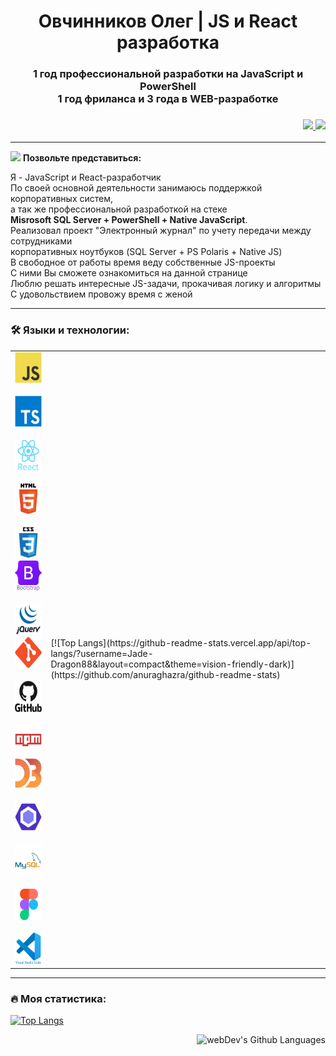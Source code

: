 
<h1 align="center">
  Овчинников Олег | JS и React разработка
</h1>

<h3 align="center">
  <p>1 год профессиональной разработки на JavaScript и PowerShell<br>
  1 год фриланса и 3 года в WEB-разработке</p>
</h3>

<h3 align="right">
  <a href="https://nn.hh.ru/resume/fd4ab6cfff06090a860039ed1f4d5a324c7945">
    <img src="https://img.shields.io/badge/HeadHunter-red?logo=headhunter&logoColor=white&style=flat"></img>
  </a>
  <a href="https://www.linkedin.com/in/oleg-ovchinnikov-2bab08202/">
    <img src="https://img.shields.io/badge/LinkedIn-blue?logo=linkedin&logoColor=white&style=flat"></img>
  </a>
</h3>

---

<span>
  <img src="https://github.com/blackcater/blackcater/raw/main/images/Hi.gif" height="32"/>
</span>
<span>
  <b>Позвольте представиться:</b>
</span>
<p> </p>
<p>
Я - JavaScript и React-разработчик<br>
По своей основной деятельности занимаюсь поддержкой корпоративных систем,<br>
а так же профессиональной разработкой на стеке<br>
<b>Misrosoft SQL Server + PowerShell + Native JavaScript</b>.<br>
Реализовал проект "Электронный журнал" по учету передачи между сотрудниками<br>
корпоративных ноутбуков (SQL Server + PS Polaris + Native JS)<br>
В свободное от работы время веду собственные JS-проекты<br>
С ними Вы сможете ознакомиться на данной странице<br>
Люблю решать интересные JS-задачи, прокачивая логику и алгоритмы<br>
С удовольствием провожу время с женой</p>





---

### :hammer_and_wrench: Языки и технологии:

<!--
<div>
  <img src="https://github.com/devicons/devicon/blob/master/icons/javascript/javascript-original.svg" title="javascript" alt="javascript" width="50" height="50"/>
  &nbsp;
  <img src="https://github.com/devicons/devicon/blob/master/icons/typescript/typescript-original.svg" title="typescript" alt="typescript" width="50" height="50"/>
  &nbsp;
  <img src="https://github.com/devicons/devicon/blob/master/icons/react/react-original-wordmark.svg" title="React" alt="React" width="50" height="50"/>
  &nbsp;
  <img src="https://github.com/devicons/devicon/blob/master/icons/html5/html5-original-wordmark.svg" title="html5" alt="html5" width="50" height="50"/>
  &nbsp;
  <img src="https://github.com/devicons/devicon/blob/master/icons/css3/css3-original-wordmark.svg" title="css3" alt="css3" width="50" height="50"/>
</div>
<div>
  <img src="https://github.com/devicons/devicon/blob/master/icons/bootstrap/bootstrap-original-wordmark.svg" title="bootstrap" alt="bootstrap" width="50" height="50"/>
  &nbsp;
  <img src="https://github.com/devicons/devicon/blob/master/icons/jquery/jquery-original-wordmark.svg" title="jquery" alt="jquery" width="50" height="50"/>
</div>
<div>
  <img src="https://github.com/devicons/devicon/blob/master/icons/git/git-original.svg" title="git" alt="git" width="50" height="50"/>
  &nbsp;
  <img src="https://github.com/devicons/devicon/blob/master/icons/github/github-original-wordmark.svg" title="github" alt="github" width="50" height="50"/>
  &nbsp;
  <img src="https://github.com/devicons/devicon/blob/master/icons/npm/npm-original-wordmark.svg" title="npm" alt="npm" width="50" height="50"/>
</div>  
<div>
  <img src="https://github.com/devicons/devicon/blob/master/icons/d3js/d3js-original.svg" title="d3js" alt="d3js" width="50" height="50"/>
  &nbsp;
  <img src="https://github.com/devicons/devicon/blob/master/icons/eslint/eslint-original.svg" title="eslint" alt="eslint" width="50" height="50"/>
  &nbsp;
  <img src="https://github.com/devicons/devicon/blob/master/icons/mysql/mysql-original-wordmark.svg" title="mysql" alt="mysql" width="50" height="50"/>
  &nbsp;
  <img src="https://github.com/devicons/devicon/blob/master/icons/figma/figma-original.svg" title="figma" alt="figma" width="50" height="50"/>
  &nbsp;
  <img src="https://github.com/devicons/devicon/blob/master/icons/vscode/vscode-original-wordmark.svg" title="vscode" alt="vscode" width="50" height="50"/>
</div>

[![Top Langs](https://github-readme-stats.vercel.app/api/top-langs/?username=Jade-Dragon88&layout=compact&theme=vision-friendly-dark)](https://github.com/anuraghazra/github-readme-stats)
-->

<table border="0">
  <tbody>
    <tr>
      <td bordercolor="white">
        <div>
          <img src="https://github.com/devicons/devicon/blob/master/icons/javascript/javascript-original.svg" title="javascript" alt="javascript" width="50" height="50"/>
          &nbsp;
          <img src="https://github.com/devicons/devicon/blob/master/icons/typescript/typescript-original.svg" title="typescript" alt="typescript" width="50" height="50"/>
          &nbsp;
          <img src="https://github.com/devicons/devicon/blob/master/icons/react/react-original-wordmark.svg" title="React" alt="React" width="50" height="50"/>
          &nbsp;
          <img src="https://github.com/devicons/devicon/blob/master/icons/html5/html5-original-wordmark.svg" title="html5" alt="html5" width="50" height="50"/>
          &nbsp;
          <img src="https://github.com/devicons/devicon/blob/master/icons/css3/css3-original-wordmark.svg" title="css3" alt="css3" width="50" height="50"/>
        </div>
        <div>
          <img src="https://github.com/devicons/devicon/blob/master/icons/bootstrap/bootstrap-original-wordmark.svg" title="bootstrap" alt="bootstrap" width="50" height="50"/>
          &nbsp;
          <img src="https://github.com/devicons/devicon/blob/master/icons/jquery/jquery-original-wordmark.svg" title="jquery" alt="jquery" width="50" height="50"/>
        </div>
        <div>
          <img src="https://github.com/devicons/devicon/blob/master/icons/git/git-original.svg" title="git" alt="git" width="50" height="50"/>
          &nbsp;
          <img src="https://github.com/devicons/devicon/blob/master/icons/github/github-original-wordmark.svg" title="github" alt="github" width="50" height="50"/>
          &nbsp;
          <img src="https://github.com/devicons/devicon/blob/master/icons/npm/npm-original-wordmark.svg" title="npm" alt="npm" width="50" height="50"/>
        </div>  
        <div>
          <img src="https://github.com/devicons/devicon/blob/master/icons/d3js/d3js-original.svg" title="d3js" alt="d3js" width="50" height="50"/>
          &nbsp;
          <img src="https://github.com/devicons/devicon/blob/master/icons/eslint/eslint-original.svg" title="eslint" alt="eslint" width="50" height="50"/>
          &nbsp;
          <img src="https://github.com/devicons/devicon/blob/master/icons/mysql/mysql-original-wordmark.svg" title="mysql" alt="mysql" width="50" height="50"/>
          &nbsp;
          <img src="https://github.com/devicons/devicon/blob/master/icons/figma/figma-original.svg" title="figma" alt="figma" width="50" height="50"/>
          &nbsp;
          <img src="https://github.com/devicons/devicon/blob/master/icons/vscode/vscode-original-wordmark.svg" title="vscode" alt="vscode" width="50" height="50"/>
        </div>
      </td>
      <td>
        <div>
        [![Top Langs](https://github-readme-stats.vercel.app/api/top-langs/?username=Jade-Dragon88&layout=compact&theme=vision-friendly-dark)](https://github.com/anuraghazra/github-readme-stats)
        </div>
      </td>
    </tr>
  </tbody>
</table>





---

### :fire: Моя статистика:
[![Top Langs](https://github-readme-stats.vercel.app/api/top-langs/?username=Jade-Dragon88&layout=compact&theme=vision-friendly-dark)](https://github.com/anuraghazra/github-readme-stats)






<a target="_blank" 
   rel="noopener noreferrer nofollow" 
   href="https://camo.githubusercontent.com/8ac5da1beb75cae2a0bbb309645be15ea09940a03b250351e0d934a426b1dad7/68747470733a2f2f6769746875622d726561646d652d73746174732d7369676d612d666976652e76657263656c2e6170702f6170692f746f702d6c616e67732f3f757365726e616d653d46696c696d6f6e6f76416c65786579266c61796f75743d636f6d70616374267468656d653d766973696f6e2d667269656e646c792d6461726b">


  <img height="195px" 
     align="right" 
     alt="webDev's Github Languages" 
     src="https://camo.githubusercontent.com/8ac5da1beb75cae2a0bbb309645be15ea09940a03b250351e0d934a426b1dad7/68747470733a2f2f6769746875622d726561646d652d73746174732d7369676d612d666976652e76657263656c2e6170702f6170692f746f702d6c616e67732f3f757365726e616d653d46696c696d6f6e6f76416c65786579266c61796f75743d636f6d70616374267468656d653d766973696f6e2d667269656e646c792d6461726b" 
     data-canonical-src="https://github-readme-stats-sigma-five.vercel.app/api/top-langs/?username=Jade-Dragon88&amp;layout=compact&amp;theme=vision-friendly-dark" 
     style="max-width: 100%;">

</a>